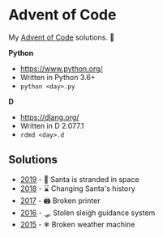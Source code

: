 Advent of Code
==============

My [Advent of Code](http://adventofcode.com/) solutions. 🎄

**Python**
* https://www.python.org/
* Written in Python 3.6+
* `python <day>.py`

**D**
* https://dlang.org/
* Written in D 2.077.1
* `rdmd <day>.d`

Solutions
---------

* [2019](2019/README.md) - 🚀 Santa is stranded in space
* [2018](2018/README.md) - ⌛ Changing Santa's history
* [2017](2017/README.md) - 🖨 Broken printer
* [2016](2016/README.md) - 🛷 Stolen sleigh guidance system
* [2015](2015/README.md) - ❄ Broken weather machine
